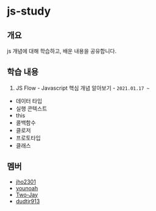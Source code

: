 # js-study
## 개요
js 개념에 대해 학습하고, 배운 내용을 공유합니다.

## 학습 내용

1. JS Flow - Javascript 핵심 개념 알아보기 - `2021.01.17 ~ `
  - 데이터 타입
  - 실행 콘텍스트
  - this
  - 콜백함수
  - 클로저
  - 프로토타입
  - 클래스

## 멤버
- [jho2301](https://github.com/jho2301)
- [younoah](https://github.com/younoah)
- [Two-Jay](https://github.com/Two-Jay)
- [dudtjr913](https://github.com/dudtjr913)


